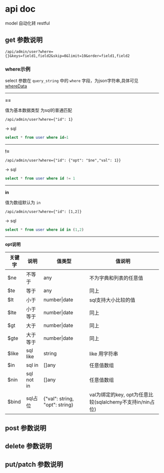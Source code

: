 # api doc

model 自动化转 restful

## get 参数说明

``` text
/api/admin/user?where={}&keys=field1,field2&skip=0&limit=10&order=field1,field2
```

### where示例

select 参数在 `query_string` 中的 `where` 字段，为json字符串,具体可见 [whereData](#model-whereData)

---
**==**

值为基本数据类型 为sql的普通匹配

``` text
/api/admin/user?where={"id": 1}
```

-> sql

``` sql
select * from user where id=1
```

---
**!=**

``` text
/api/admin/user?where={"id": {"opt": "$ne","val": 1}}
```

-> sql

``` sql
select * from user where id != 1
```

---
**in**

值为数组默认为 `in`

``` text
/api/admin/user?where={"id": [1,2]}
```

-> sql

``` sql
select * from user where id in (1,2)
```

---
**opt说明**

<table>
    <thead>
        <tr>
        <th>关键字</th>
        <th>说明</th>
        <th>值类型</th>
        <th>值说明</th>
        </tr>
    </thead>
    <tbody>
    <tr>
        <td><span>$</span>ne</td>
        <td>不等于</td>
        <td>any</td>
        <td>不为字典和列表的任意值</td>
    </tr>
    <tr>
        <td><span>$</span>te</td>
        <td>等于</td>
        <td>any</td>
        <td>同上</td>
    </tr>
    <tr>
        <td><span>$</span>lt</td>
        <td>小于</td>
        <td>number|date</td>
        <td>sql支持大小比较的值</td>
    </tr>
    <tr>
        <td><span>$</span>lte</td>
        <td>小于等于</td>
        <td>number|date</td>
        <td>同上</td>
    </tr>
    <tr>
        <td><span>$</span>gt</td>
        <td>大于</td>
        <td>number|date</td>
        <td>同上</td>
    </tr>
    <tr>
        <td><span>$</span>gte</td>
        <td>大于等于</td>
        <td>number|date</td>
        <td>同上</td>
    </tr>
    <tr>
        <td><span>$</span>like</td>
        <td>sql like</td>
        <td>string</td>
        <td>like 用字符串</td>
    </tr>
    <tr>
        <td><span>$</span>in</td>
        <td>sql in</td>
        <td>[]any</td>
        <td>任意值数组</td>
    </tr>
    <tr>
        <td><span>$</span>nin</td>
        <td>sql not in</td>
        <td>[]any</td>
        <td>任意值数组</td>
    </tr>
    <tr>
        <td><span>$</span>bind</td>
        <td>sql占位</td>
        <td>{"val": string, "opt": string}</td>
        <td>val为绑定的key, opt为任意比较(sqlalchemy不支持in/nin占位)</td>
    </tr>
    </tbody>
</table>


## post 参数说明

## delete 参数说明

## put/patch 参数说明
